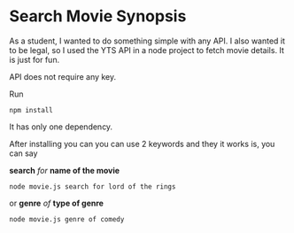 # Search Movie Synopsis

As a student, I wanted to do something simple with any API. I also wanted it to be legal, so I used the YTS API in a node project to fetch movie details. It is just for fun.

API does not require any key.

Run

	npm install

It has only one dependency.

After installing you can you can use 2 keywords and they it works is, you can say

**search** _for_ **name of the movie**

	node movie.js search for lord of the rings

or
**genre** _of_ **type of genre**

	node movie.js genre of comedy